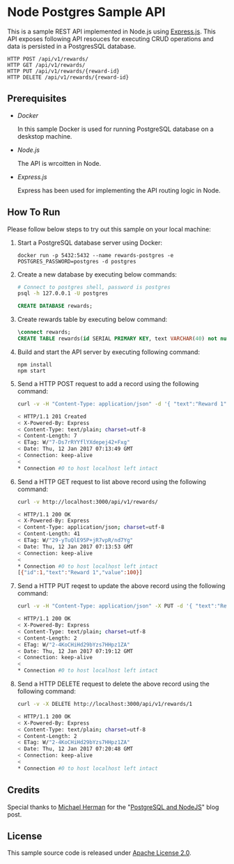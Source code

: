 # Node Postgres Sample API

This is a sample REST API implemented in Node.js using [Express.js](http://expressjs.com/). This API exposes following API resouces for executing CRUD operations and data is persisted in a PostgresSQL database.

```
HTTP POST /api/v1/rewards/
HTTP GET /api/v1/rewards/
HTTP PUT /api/v1/rewards/{reward-id}
HTTP DELETE /api/v1/rewards/{reward-id}
```

## Prerequisites

- *Docker*

  In this sample Docker is used for running PostgreSQL database on a deskstop machine.
  

- *Node.js*

  The API is wrcoitten in Node.

- *Express.js*

  Express has been used for implementing the API routing logic in Node.

## How To Run

Please follow below steps to try out this sample on your local machine:

1. Start a PostgreSQL database server using Docker:

   ```
   docker run -p 5432:5432 --name rewards-postgres -e POSTGRES_PASSWORD=postgres -d postgres
   ```

2. Create a new database by executing below commands:
   
   ```bash
   # Connect to postgres shell, password is postgres
   psql -h 127.0.0.1 -U postgres 
   ```

   ```SQL
   CREATE DATABASE rewards;
   ```

3. Create rewards table by executing below command:

   ```SQL
   \connect rewards;
   CREATE TABLE rewards(id SERIAL PRIMARY KEY, text VARCHAR(40) not null, value FLOAT);
   ```

4. Build and start the API server by executing following command:

   ```
   npm install
   npm start
   ```

5. Send a HTTP POST request to add a record using the following command:

   ```bash
   curl -v -H "Content-Type: application/json" -d '{ "text":"Reward 1", "value":100 }' http://localhost:3000/api/v1/rewards/
   
   < HTTP/1.1 201 Created
   < X-Powered-By: Express
   < Content-Type: text/plain; charset=utf-8
   < Content-Length: 7
   < ETag: W/"7-Ds7rRYYflYXdepej42+Fxg"
   < Date: Thu, 12 Jan 2017 07:13:49 GMT
   < Connection: keep-alive
   <
   * Connection #0 to host localhost left intact
   ```

6. Send a HTTP GET request to list above record using the following command:

   ```bash
   curl -v http://localhost:3000/api/v1/rewards/

   < HTTP/1.1 200 OK
   < X-Powered-By: Express 
   < Content-Type: application/json; charset=utf-8
   < Content-Length: 41
   < ETag: W/"29-yTuQlE95P+jR7vpR/nd7Yg"
   < Date: Thu, 12 Jan 2017 07:13:53 GMT
   < Connection: keep-alive
   <
   * Connection #0 to host localhost left intact
   [{"id":1,"text":"Reward 1","value":100}]
   ```

7. Send a HTTP PUT reqest to update the above record using the following command:

   ```bash
   curl -v -H "Content-Type: application/json" -X PUT -d '{ "text":"Reward Record 1", "value":101 }' http://localhost:3000/api/v1/rewards/1

   < HTTP/1.1 200 OK
   < X-Powered-By: Express
   < Content-Type: text/plain; charset=utf-8
   < Content-Length: 2
   < ETag: W/"2-4KoCHiHd29bYzs7HHpz1ZA"
   < Date: Thu, 12 Jan 2017 07:19:12 GMT
   < Connection: keep-alive
   <
   * Connection #0 to host localhost left intact   
   ```

8. Send a HTTP DELETE request to delete the above record using the following command:

   ```bash
   curl -v -X DELETE http://localhost:3000/api/v1/rewards/1

   < HTTP/1.1 200 OK
   < X-Powered-By: Express
   < Content-Type: text/plain; charset=utf-8
   < Content-Length: 2
   < ETag: W/"2-4KoCHiHd29bYzs7HHpz1ZA"
   < Date: Thu, 12 Jan 2017 07:20:48 GMT
   < Connection: keep-alive
   <
   * Connection #0 to host localhost left intact
   ```
   
## Credits
Special thanks to [Michael Herman](http://www.mherman.org/) for the "[PostgreSQL and NodeJS](http://mherman.org/blog/2015/02/12/postgresql-and-nodejs/#.WHcY2LZ94sl)" blog post.

## License
This sample source code is released under [Apache License 2.0](https://www.apache.org/licenses/LICENSE-2.0).
